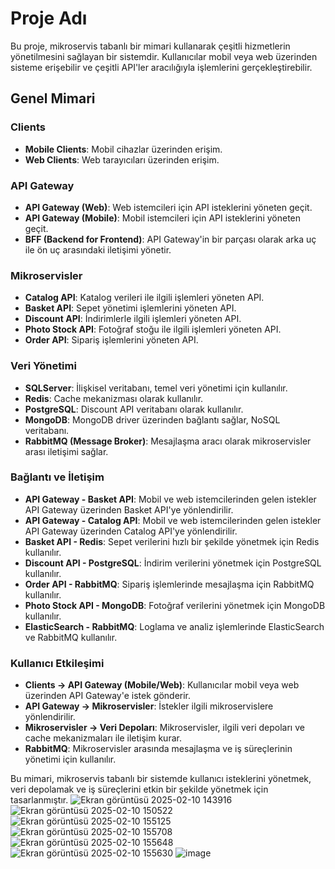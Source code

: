 # Proje Adı

Bu proje, mikroservis tabanlı bir mimari kullanarak çeşitli hizmetlerin yönetilmesini sağlayan bir sistemdir. Kullanıcılar mobil veya web üzerinden sisteme erişebilir ve çeşitli API'ler aracılığıyla işlemlerini gerçekleştirebilir.

## Genel Mimari

### Clients

- **Mobile Clients**: Mobil cihazlar üzerinden erişim.
- **Web Clients**: Web tarayıcıları üzerinden erişim.

### API Gateway

- **API Gateway (Web)**: Web istemcileri için API isteklerini yöneten geçit.
- **API Gateway (Mobile)**: Mobil istemcileri için API isteklerini yöneten geçit.
- **BFF (Backend for Frontend)**: API Gateway'in bir parçası olarak arka uç ile ön uç arasındaki iletişimi yönetir.

### Mikroservisler

- **Catalog API**: Katalog verileri ile ilgili işlemleri yöneten API.
- **Basket API**: Sepet yönetimi işlemlerini yöneten API.
- **Discount API**: İndirimlerle ilgili işlemleri yöneten API.
- **Photo Stock API**: Fotoğraf stoğu ile ilgili işlemleri yöneten API.
- **Order API**: Sipariş işlemlerini yöneten API.

### Veri Yönetimi

- **SQLServer**: İlişkisel veritabanı, temel veri yönetimi için kullanılır.
- **Redis**: Cache mekanizması olarak kullanılır.
- **PostgreSQL**: Discount API veritabanı olarak kullanılır.
- **MongoDB**: MongoDB driver üzerinden bağlantı sağlar, NoSQL veritabanı.
- **RabbitMQ (Message Broker)**: Mesajlaşma aracı olarak mikroservisler arası iletişimi sağlar.


### Bağlantı ve İletişim

- **API Gateway - Basket API**: Mobil ve web istemcilerinden gelen istekler API Gateway üzerinden Basket API'ye yönlendirilir.
- **API Gateway - Catalog API**: Mobil ve web istemcilerinden gelen istekler API Gateway üzerinden Catalog API'ye yönlendirilir.
- **Basket API - Redis**: Sepet verilerini hızlı bir şekilde yönetmek için Redis kullanılır.
- **Discount API - PostgreSQL**: İndirim verilerini yönetmek için PostgreSQL kullanılır.
- **Order API - RabbitMQ**: Sipariş işlemlerinde mesajlaşma için RabbitMQ kullanılır.
- **Photo Stock API - MongoDB**: Fotoğraf verilerini yönetmek için MongoDB kullanılır.
- **ElasticSearch - RabbitMQ**: Loglama ve analiz işlemlerinde ElasticSearch ve RabbitMQ kullanılır.

### Kullanıcı Etkileşimi

- **Clients -> API Gateway (Mobile/Web)**: Kullanıcılar mobil veya web üzerinden API Gateway'e istek gönderir.
- **API Gateway -> Mikroservisler**: İstekler ilgili mikroservislere yönlendirilir.
- **Mikroservisler -> Veri Depoları**: Mikroservisler, ilgili veri depoları ve cache mekanizmaları ile iletişim kurar.
- **RabbitMQ**: Mikroservisler arasında mesajlaşma ve iş süreçlerinin yönetimi için kullanılır.

Bu mimari, mikroservis tabanlı bir sistemde kullanıcı isteklerini yönetmek, veri depolamak ve iş süreçlerini etkin bir şekilde yönetmek için tasarlanmıştır.
![Ekran görüntüsü 2025-02-10 143916](https://github.com/user-attachments/assets/cff74ba6-7d73-4566-9a7f-80ba571ea1fc)
![Ekran görüntüsü 2025-02-10 150522](https://github.com/user-attachments/assets/ae43d287-c5d1-4d6e-a03c-d38844d049b7)
![Ekran görüntüsü 2025-02-10 155125](https://github.com/user-attachments/assets/19810560-acfc-4a9e-8ef7-05d4326488aa)
![Ekran görüntüsü 2025-02-10 155708](https://github.com/user-attachments/assets/74f1c719-55d7-4816-ab69-387aacbfe21d)
![Ekran görüntüsü 2025-02-10 155648](https://github.com/user-attachments/assets/40fb16d0-8107-4780-beee-5819c3361314)
![Ekran görüntüsü 2025-02-10 155630](https://github.com/user-attachments/assets/51fa0eb1-c850-4e30-9e83-b7ea1a44dbdc)
![image](https://github.com/user-attachments/assets/634514ae-b3d9-4e11-bcae-fde4d242d655)


